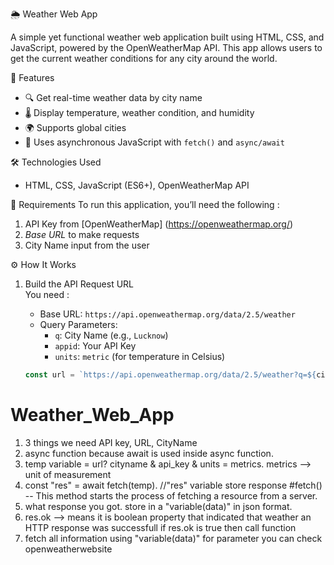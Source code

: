 🌦️ Weather Web App

A simple yet functional weather web application built using HTML, CSS, and JavaScript, powered by the OpenWeatherMap API.
This app allows users to get the current weather conditions for any city around the world.

🚀 Features
- 🔍 Get real-time weather data by city name
- 🌡️ Display temperature, weather condition, and humidity
- 🌍 Supports global cities
- 📡 Uses asynchronous JavaScript with `fetch()` and `async/await`

🛠️ Technologies Used
- HTML, CSS, JavaScript (ES6+), OpenWeatherMap API

🔑 Requirements
To run this application, you’ll need the following :
1. API Key from [OpenWeatherMap] (https://openweathermap.org/)
2. *Base URL* to make requests
3. City Name input from the user

⚙️ How It Works
1. Build the API Request URL  
   You need :
   - Base URL: `https://api.openweathermap.org/data/2.5/weather`
   - Query Parameters:
     - `q`: City Name (e.g., `Lucknow`)
     - `appid`: Your API Key
     - `units`: `metric` (for temperature in Celsius)

   ```js
   const url = `https://api.openweathermap.org/data/2.5/weather?q=${cityName}&appid=${API_KEY}&units=metric`;


# Weather_Web_App
1. 3 things we need API key, URL, CityName
2. async function because await is used inside async function.
3. temp variable = url? cityname & api_key & units = metrics.  metrics --> unit of measurement
4. const "res" = await fetch(temp).    //"res" variable store response
   #fetch() -- This method starts the process of fetching a resource from a server.
5. what response you got. store in a "variable(data)" in json format.
6. res.ok --> means it is boolean property that indicated that weather an HTTP response was successfull
   if res.ok is true then call function
7. fetch all information using "variable(data)" for parameter you can check openweatherwebsite
